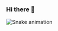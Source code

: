 ### Hi there 👋
![Snake animation](https://github.com/PedroRodrigues-dev/PedroRodrigues-dev/blob/output/github-contribution-grid-snake.svg)
